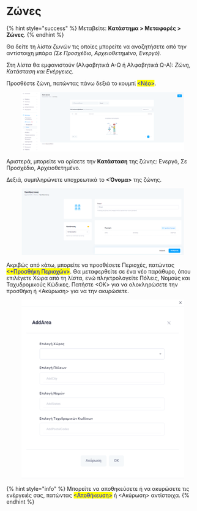 # Ζώνες

{% hint style="success" %}
Μεταβείτε: **Κατάστημα > Μεταφορές > Ζώνες**.
{% endhint %}

Θα δείτε τη _λίστα ζωνών_ τις οποίες μπορείτε να αναζητήσετε από την αντίστοιχη μπάρα _(Σε Προσχέδιο, Αρχειοθετημένο, Ενεργό)._&#x20;

Στη _λίστα_ θα εμφανιστούν (Αλφαβητικά Α-Ω ή Αλφαβητικά Ω-Α): _Ζώνη, Κατάσταση και Ενέργειες._

Προσθέστε ζώνη, πατώντας πάνω δεξιά το κουμπί <mark style="color:blue;"><Νέο></mark>.&#x20;

<figure><img src="../../.gitbook/assets/ScreenHunter 180.png" alt=""><figcaption></figcaption></figure>

Αριστερά, μπορείτε να ορίσετε την **Κατάσταση** της ζώνης: Ενεργό, Σε Προσχέδιο, Αρχειοθετημένο.

Δεξιά, συμπληρώνετε υποχρεωτικά το **<Όνομα>** της ζώνης.

<figure><img src="../../.gitbook/assets/ScreenHunter 181.png" alt=""><figcaption></figcaption></figure>

Ακριβώς από κάτω, μπορείτε να προσθέσετε Περιοχές, πατώντας <mark style="color:blue;"><+Προσθήκη Περιοχών></mark>. Θα μεταφερθείτε σε ένα νέο παράθυρο, όπου επιλέγετε Χώρα από τη λίστα, ενώ πληκτρολογείτε Πόλεις, Νομούς και Ταχυδρομικούς Κώδικες. Πατήστε <ΟΚ> για να ολοκληρώσετε την προσθήκη ή <Ακύρωση> για να την ακυρώσετε.&#x20;

<figure><img src="../../.gitbook/assets/ScreenHunter 182.png" alt=""><figcaption></figcaption></figure>

{% hint style="info" %}
Μπορείτε να αποθηκεύσετε ή να ακυρώσετε τις ενέργειές σας, πατώντας <mark style="color:blue;"><Αποθήκευση></mark> ή <Ακύρωση> αντίστοιχα.
{% endhint %}
